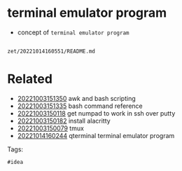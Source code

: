 # terminal emulator program

- concept of `terminal emulator program`

```
```

` zet/20221014160551/README.md `

# Related

- [20221003151350](/zet/20221003151350/README.md) awk and bash scripting
- [20221003151335](/zet/20221003151335/README.md) bash command reference
- [20221003150118](/zet/20221003150118/README.md) get numpad to work in ssh over putty
- [20221003150182](/zet/20221003150182/README.md) install alacritty 
- [20221003150079](/zet/20221003150079/README.md) tmux
- [20221014160244](/zet/20221014160244/README.md) qterminal terminal emulator program

Tags:

    #idea

